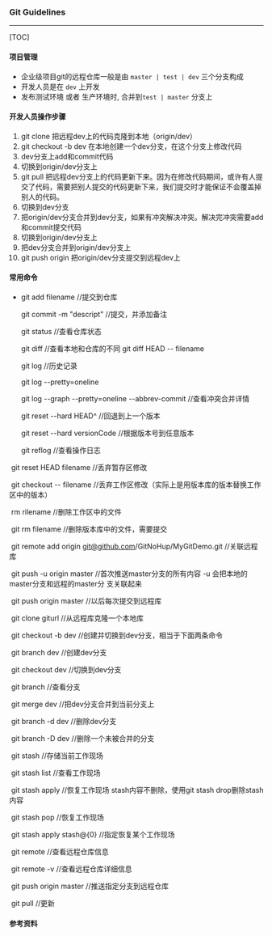 ### Git Guidelines 

---

[TOC]

#### 项目管理

- 企业级项目git的远程仓库一般是由 `master | test | dev` 三个分支构成
- 开发人员是在 `dev` 上开发
- 发布测试环境 或者 生产环境时, 合并到`test | master` 分支上



#### 开发人员操作步骤

1. git clone 把远程dev上的代码克隆到本地（origin/dev）
2. git checkout -b dev 在本地创建一个dev分支，在这个分支上修改代码
3. dev分支上add和commit代码
4. 切换到origin/dev分支上
5. git pull 把远程dev分支上的代码更新下来。因为在修改代码期间，或许有人提交了代码，需要把别人提交的代码更新下来，我们提交时才能保证不会覆盖掉别人的代码。
6. 切换到dev分支
7. 把origin/dev分支合并到dev分支，如果有冲突解决冲突。解决完冲突需要add和commit提交代码
8. 切换到origin/dev分支上
9. 把dev分支合并到origin/dev分支上
10. git push origin 把origin/dev分支提交到远程dev上



#### 常用命令

- git add filename	//提交到仓库

  git commit -m "descript"	//提交，并添加备注

  git status	//查看仓库状态

  git diff	//查看本地和仓库的不同		git diff HEAD -- filename

  git log	//历史记录

  git log --pretty=oneline

  git log --graph --pretty=oneline --abbrev-commit	//查看冲突合并详情

  git reset --hard HEAD^	//回退到上一个版本

  git reset --hard versionCode	//根据版本号到任意版本

  git reflog	//查看操作日志

​	git reset HEAD filename	//丢弃暂存区修改

​	git checkout -- filename //丢弃工作区修改（实际上是用版本库的版本替换工作区中的版本）

​	rm rilename	//删除工作区中的文件

​	git rm filename	//删除版本库中的文件，需要提交

​	git remote add origin git@github.com/GitNoHup/MyGitDemo.git	//关联远程库

​	git push -u origin master	//首次推送master分支的所有内容 -u 会把本地的master分支和远程的master分			支关联起来

​	git push origin master	//以后每次提交到远程库

​	git clone giturl //从远程库克隆一个本地库

​	git checkout -b dev	//创建并切换到dev分支，相当于下面两条命令

​	git branch dev	//创建dev分支

​	git checkout dev	//切换到dev分支

​	git branch	//查看分支

​	git merge dev	//把dev分支合并到当前分支上

​	git branch -d dev	//删除dev分支

​	git branch -D dev	//删除一个未被合并的分支

​	git stash	//存储当前工作现场

​	git stash list	//查看工作现场

​	git stash apply	//恢复工作现场	stash内容不删除，使用git stash drop删除stash内容

​	git stash pop	//恢复工作现场

​	git stash apply stash@{0}	//指定恢复某个工作现场

​	git remote	//查看远程仓库信息

​	git remote -v	//查看远程仓库详细信息

​	git push origin master	//推送指定分支到远程仓库

​	git pull //更新



#### 参考资料

[1]: https://blog.csdn.net/qq_35794202/article/details/80626074	"Git提交代码流程"

